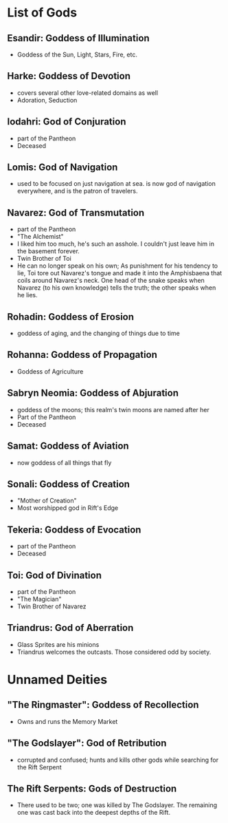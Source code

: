 # List of Gods

## Esandir: Goddess of Illumination 
 - Goddess of the Sun, Light, Stars, Fire, etc.

## Harke: Goddess of Devotion
 - covers several other love-related domains as well
  - Adoration, Seduction

## Iodahri: God of Conjuration
 - part of the Pantheon 
 - Deceased

## Lomis: God of Navigation 
 - used to be focused on just navigation at sea. is now god of navigation everywhere, and is the patron of travelers.

## Navarez: God of Transmutation
 - part of the Pantheon
 - "The Alchemist"
  - I liked him too much, he's such an asshole. I couldn't just leave him in the basement forever.
  - Twin Brother of Toi
 - He can no longer speak on his own; As punishment for his tendency to lie, Toi tore out Navarez's tongue and made it into the Amphisbaena that coils around Navarez's neck. One head of the snake speaks when Navarez (to his own knowledge) tells the truth; the other speaks when he lies.

## Rohadin: Goddess of Erosion 
 - goddess of aging, and the changing of things due to time

## Rohanna: Goddess of Propagation
 - Goddess of Agriculture 

## Sabryn Neomia: Goddess of Abjuration
 - goddess of the moons; this realm's twin moons are named after her
 - Part of the Pantheon
 - Deceased

## Samat: Goddess of Aviation 
 - now goddess of all things that fly

## Sonali: Goddess of Creation 
 - "Mother of Creation"
 - Most worshipped god in Rift's Edge

## Tekeria: Goddess of Evocation
 - part of the Pantheon
 - Deceased

## Toi: God of Divination
 - part of the Pantheon
 - "The Magician"
 - Twin Brother of Navarez

## Triandrus: God of Aberration 
 - Glass Sprites are his minions
 - Triandrus welcomes the outcasts. Those considered odd by society.




# Unnamed Deities

## "The Ringmaster": Goddess of Recollection 
 - Owns and runs the Memory Market

## "The Godslayer": God of Retribution 
 - corrupted and confused; hunts and kills other gods while searching for the Rift Serpent 
## The Rift Serpents: Gods of Destruction 
 - There used to be two; one was killed by The Godslayer. The remaining one was cast back into the deepest depths of the Rift.
